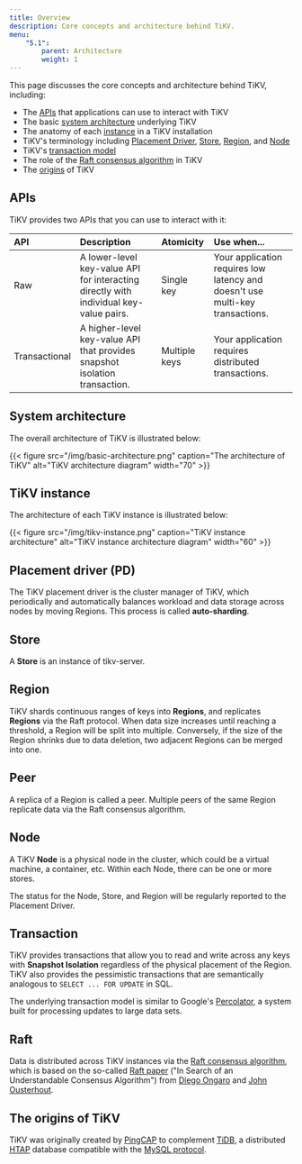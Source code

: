 ```yaml
---
title: Overview
description: Core concepts and architecture behind TiKV.
menu:
    "5.1":
        parent: Architecture
        weight: 1
---
```


This page discusses the core concepts and architecture behind TiKV, including:

* The [APIs](#apis) that applications can use to interact with TiKV
* The basic [system architecture](#system) underlying TiKV
* The anatomy of each [instance](#instance) in a TiKV installation
* TiKV's terminology including [Placement Driver](#placement-driver), [Store](#store), [Region](#region), and [Node](#node)
* TiKV's [transaction model](#transactions)
* The role of the [Raft consensus algorithm](#raft) in TiKV
* The [origins](#origins) of TiKV

## APIs

TiKV provides two APIs that you can use to interact with it:

| API           | Description                                                                           | Atomicity     | Use when...                                                                   |
|:------------- |:------------------------------------------------------------------------------------- |:------------- |:----------------------------------------------------------------------------- |
| Raw           | A lower-level key-value API for interacting directly with individual key-value pairs. | Single key    | Your application requires low latency and doesn't use multi-key transactions. |
| Transactional | A higher-level key-value API that provides snapshot isolation transaction.            | Multiple keys | Your application requires distributed transactions.                           |

## System architecture

The overall architecture of TiKV is illustrated below:

{{< figure
    src="/img/basic-architecture.png"
    caption="The architecture of TiKV"
    alt="TiKV architecture diagram"
    width="70" >}}

## TiKV instance

The architecture of each TiKV instance is illustrated below:

{{< figure
    src="/img/tikv-instance.png"
    caption="TiKV instance architecture"
    alt="TiKV instance architecture diagram"
    width="60" >}}


## Placement driver (PD)

The TiKV placement driver is the cluster manager of TiKV, which periodically and automatically balances workload and data storage across nodes by moving Regions. This process is called **auto-sharding**.

## Store

A **Store** is an instance of tikv-server.

## Region

TiKV shards continuous ranges of keys into **Regions**, and replicates **Regions** via the Raft protocol. When data size increases until reaching a threshold, a Region will be split into multiple. Conversely, if the size of the Region shrinks due to data deletion, two adjacent Regions can be merged into one.

## Peer

A replica of a Region is called a peer. Multiple peers of the same Region replicate data via the Raft consensus algorithm.

## Node

A TiKV **Node** is a physical node in the cluster, which could be a virtual machine, a container, etc. Within each Node, there can be one or more stores.

The status for the Node, Store, and Region will be regularly reported to the Placement Driver.

## Transaction

TiKV provides transactions that allow you to read and write across any keys with **Snapshot Isolation** regardless of the physical placement of the Region. TiKV also provides the pessimistic transactions that are semantically analogous to `SELECT ... FOR UPDATE` in SQL.

The underlying transaction model is similar to Google's [Percolator](https://ai.google/research/pubs/pub36726), a system built for processing updates to large data sets.

## Raft

Data is distributed across TiKV instances via the [Raft consensus algorithm](https://raft.github.io/), which is based on the so-called [Raft paper](https://raft.github.io/raft.pdf) ("In Search of an Understandable Consensus Algorithm") from [Diego Ongaro](https://ongardie.net/diego/) and [John Ousterhout](https://web.stanford.edu/~ouster/cgi-bin/home.php).

## The origins of TiKV

TiKV was originally created by [PingCAP](https://pingcap.com) to complement [TiDB](https://github.com/pingcap/tidb), a distributed [HTAP](https://en.wikipedia.org/wiki/Hybrid_transactional/analytical_processing_(HTAP)) database compatible with the [MySQL protocol](https://dev.mysql.com/doc/dev/mysql-server/latest/PAGE_PROTOCOL.html).
